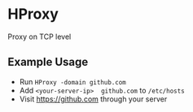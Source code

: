 # HProxy
Proxy on TCP level

## Example Usage

- Run `HProxy -domain github.com`
- Add `<your-server-ip>  github.com` to `/etc/hosts`
- Visit https://github.com through your server
